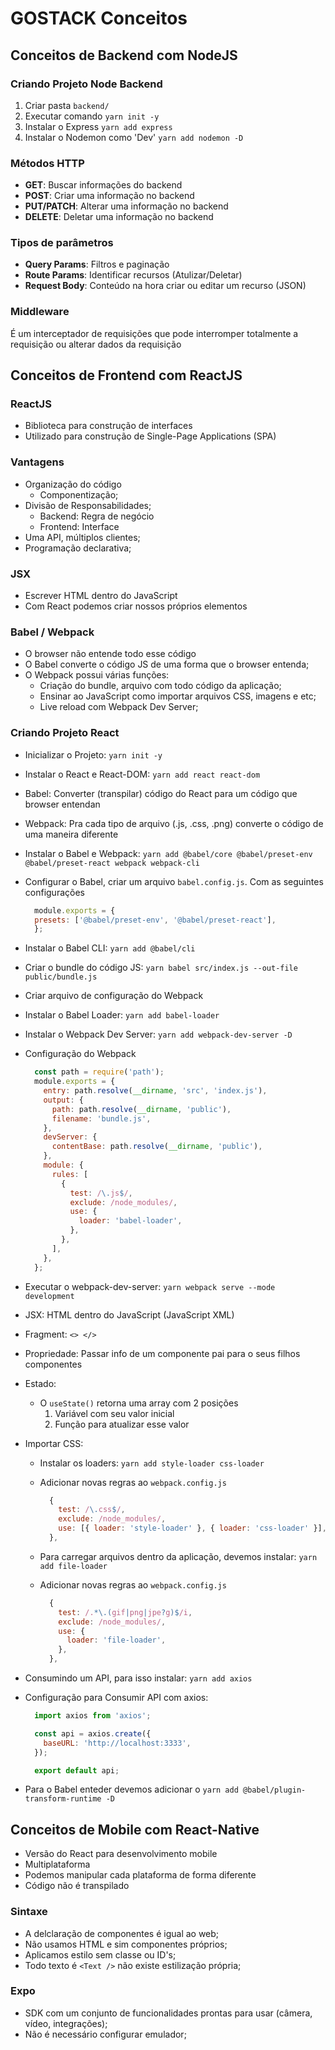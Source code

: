 # GOSTACK Conceitos

## Conceitos de Backend com NodeJS

### Criando Projeto Node Backend

1. Criar pasta `backend/`
2. Executar comando `yarn init -y`
3. Instalar o Express `yarn add express`
4. Instalar o Nodemon como 'Dev' `yarn add nodemon -D`

### Métodos HTTP

- **GET**: Buscar informações do backend
- **POST**: Criar uma informação no backend
- **PUT/PATCH**: Alterar uma informação no backend
- **DELETE**: Deletar uma informação no backend

### Tipos de parâmetros

- **Query Params**: Filtros e paginação
- **Route Params**: Identificar recursos (Atulizar/Deletar)
- **Request Body**: Conteúdo na hora criar ou editar um recurso (JSON)

### Middleware

É um interceptador de requisições que pode interromper totalmente a requisição ou alterar dados da requisição

## Conceitos de Frontend com ReactJS

### ReactJS

- Biblioteca para construção de interfaces
- Utilizado para construção de Single-Page Applications (SPA)

### Vantagens

- Organização do código
  - Componentização;
- Divisão de Responsabilidades;
  - Backend: Regra de negócio
  - Frontend: Interface
- Uma API, múltiplos clientes;
- Programação declarativa;

### JSX

- Escrever HTML dentro do JavaScript
- Com React podemos criar nossos próprios elementos

### Babel / Webpack

- O browser não entende todo esse código
- O Babel converte o código JS de uma forma que o browser entenda;
- O Webpack possui várias funções:
  - Criação do bundle, arquivo com todo código da aplicação;
  - Ensinar ao JavaScript como importar arquivos CSS, imagens e etc;
  - Live reload com Webpack Dev Server;

### Criando Projeto React

- Inicializar o Projeto: `yarn init -y`
- Instalar o React e React-DOM: `yarn add react react-dom`
- Babel: Converter (transpilar) código do React para um código que browser entendan
- Webpack: Pra cada tipo de arquivo (.js, .css, .png) converte o código de uma maneira diferente
- Instalar o Babel e Webpack: `yarn add @babel/core @babel/preset-env @babel/preset-react webpack webpack-cli`
- Configurar o Babel, criar um arquivo `babel.config.js`. Com as seguintes configurações

  ```javascript
    module.exports = {
    presets: ['@babel/preset-env', '@babel/preset-react'],
    };
  ```

- Instalar o Babel CLI: `yarn add @babel/cli`
- Criar o bundle do código JS: `yarn babel src/index.js --out-file public/bundle.js`
- Criar arquivo de configuração do Webpack
- Instalar o Babel Loader: `yarn add babel-loader`
- Instalar o Webpack Dev Server: `yarn add webpack-dev-server -D`
- Configuração do Webpack
  
  ```javascript
    const path = require('path');
    module.exports = {
      entry: path.resolve(__dirname, 'src', 'index.js'),
      output: {
        path: path.resolve(__dirname, 'public'),
        filename: 'bundle.js',
      },
      devServer: {
        contentBase: path.resolve(__dirname, 'public'),
      },
      module: {
        rules: [
          {
            test: /\.js$/,
            exclude: /node_modules/,
            use: {
              loader: 'babel-loader',
            },
          },
        ],
      },
    };
  ```

- Executar o webpack-dev-server: `yarn webpack serve --mode development`
- JSX: HTML dentro do JavaScript (JavaScript XML)
- Fragment: `<> </>`
- Propriedade: Passar info de um componente pai para o seus filhos componentes
- Estado:
  - O `useState()` retorna uma array com 2 posições
    1. Variável com seu valor inicial
    2. Função para atualizar esse valor
- Importar CSS:
  - Instalar os loaders: `yarn add style-loader css-loader`
  - Adicionar novas regras ao `webpack.config.js`

    ```javascript
      {
        test: /\.css$/,
        exclude: /node_modules/,
        use: [{ loader: 'style-loader' }, { loader: 'css-loader' }],
      },
    ```

  - Para carregar arquivos dentro da aplicação, devemos instalar: `yarn add file-loader`
  - Adicionar novas regras ao `webpack.config.js`

    ```javascript
      {
        test: /.*\.(gif|png|jpe?g)$/i,
        exclude: /node_modules/,
        use: {
          loader: 'file-loader',
        },
      },
    ```

- Consumindo um API, para isso instalar: `yarn add axios`
- Configuração para Consumir API com axios:
  
  ```javascript
    import axios from 'axios';

    const api = axios.create({
      baseURL: 'http://localhost:3333',
    });

    export default api;
  ```

- Para o Babel enteder devemos adicionar o `yarn add @babel/plugin-transform-runtime -D`

## Conceitos de Mobile com React-Native

- Versão do React para desenvolvimento mobile
- Multiplataforma
- Podemos manipular cada plataforma de forma diferente
- Código não é transpilado

### Sintaxe

- A delclaração de componentes é igual ao web;
- Não usamos HTML e sim componentes próprios;
- Aplicamos estilo sem classe ou ID's;
- Todo texto é `<Text />` não existe estilização própria;

### Expo

- SDK com um conjunto de funcionalidades prontas para usar (câmera, vídeo, integrações);
- Não é necessário configurar emulador;
